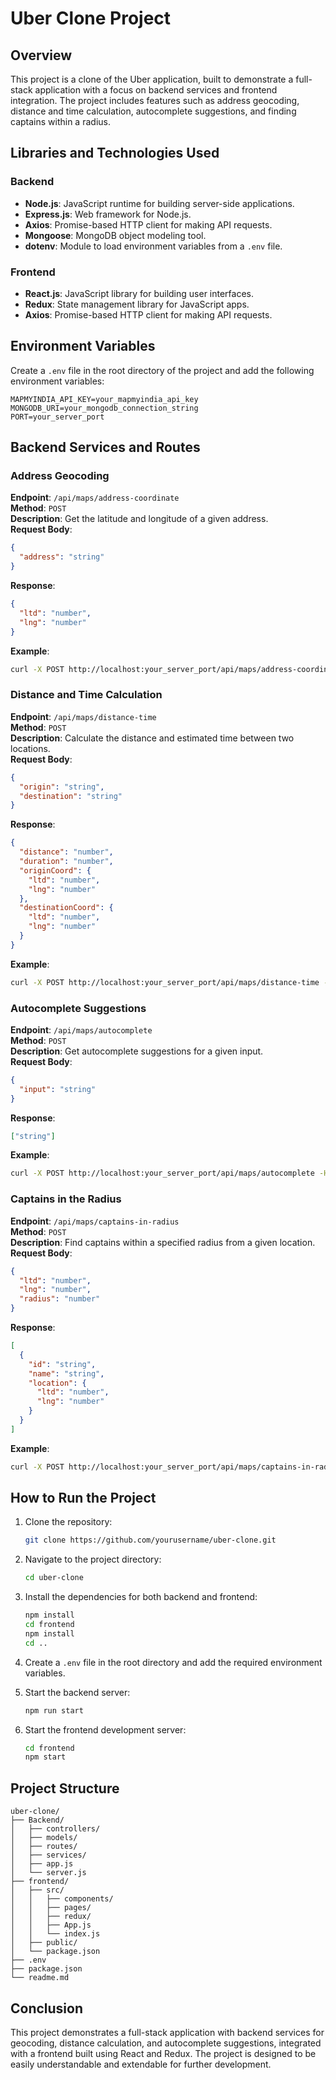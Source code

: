 # Uber Clone Project

## Overview

This project is a clone of the Uber application, built to demonstrate a full-stack application with a focus on backend services and frontend integration. The project includes features such as address geocoding, distance and time calculation, autocomplete suggestions, and finding captains within a radius.

## Libraries and Technologies Used

### Backend

- **Node.js**: JavaScript runtime for building server-side applications.
- **Express.js**: Web framework for Node.js.
- **Axios**: Promise-based HTTP client for making API requests.
- **Mongoose**: MongoDB object modeling tool.
- **dotenv**: Module to load environment variables from a `.env` file.

### Frontend

- **React.js**: JavaScript library for building user interfaces.
- **Redux**: State management library for JavaScript apps.
- **Axios**: Promise-based HTTP client for making API requests.

## Environment Variables

Create a `.env` file in the root directory of the project and add the following environment variables:

```
MAPMYINDIA_API_KEY=your_mapmyindia_api_key
MONGODB_URI=your_mongodb_connection_string
PORT=your_server_port
```

## Backend Services and Routes

### Address Geocoding

**Endpoint**: `/api/maps/address-coordinate`  
**Method**: `POST`  
**Description**: Get the latitude and longitude of a given address.  
**Request Body**:

```json
{
  "address": "string"
}
```

**Response**:

```json
{
  "ltd": "number",
  "lng": "number"
}
```

**Example**:

```sh
curl -X POST http://localhost:your_server_port/api/maps/address-coordinate -H "Content-Type: application/json" -d '{"address": "1600 Amphitheatre Parkway, Mountain View, CA"}'
```

### Distance and Time Calculation

**Endpoint**: `/api/maps/distance-time`  
**Method**: `POST`  
**Description**: Calculate the distance and estimated time between two locations.  
**Request Body**:

```json
{
  "origin": "string",
  "destination": "string"
}
```

**Response**:

```json
{
  "distance": "number",
  "duration": "number",
  "originCoord": {
    "ltd": "number",
    "lng": "number"
  },
  "destinationCoord": {
    "ltd": "number",
    "lng": "number"
  }
}
```

**Example**:

```sh
curl -X POST http://localhost:your_server_port/api/maps/distance-time -H "Content-Type: application/json" -d '{"origin": "New York, NY", "destination": "Los Angeles, CA"}'
```

### Autocomplete Suggestions

**Endpoint**: `/api/maps/autocomplete`  
**Method**: `POST`  
**Description**: Get autocomplete suggestions for a given input.  
**Request Body**:

```json
{
  "input": "string"
}
```

**Response**:

```json
["string"]
```

**Example**:

```sh
curl -X POST http://localhost:your_server_port/api/maps/autocomplete -H "Content-Type: application/json" -d '{"input": "Bhandup"}'
```

### Captains in the Radius

**Endpoint**: `/api/maps/captains-in-radius`  
**Method**: `POST`  
**Description**: Find captains within a specified radius from a given location.  
**Request Body**:

```json
{
  "ltd": "number",
  "lng": "number",
  "radius": "number"
}
```

**Response**:

```json
[
  {
    "id": "string",
    "name": "string",
    "location": {
      "ltd": "number",
      "lng": "number"
    }
  }
]
```

**Example**:

```sh
curl -X POST http://localhost:your_server_port/api/maps/captains-in-radius -H "Content-Type: application/json" -d '{"ltd": 19.2183, "lng": 72.9781, "radius": 5}'
```

## How to Run the Project

1. Clone the repository:

   ```sh
   git clone https://github.com/yourusername/uber-clone.git
   ```

2. Navigate to the project directory:

   ```sh
   cd uber-clone
   ```

3. Install the dependencies for both backend and frontend:

   ```sh
   npm install
   cd frontend
   npm install
   cd ..
   ```

4. Create a `.env` file in the root directory and add the required environment variables.

5. Start the backend server:

   ```sh
   npm run start
   ```

6. Start the frontend development server:
   ```sh
   cd frontend
   npm start
   ```

## Project Structure

```
uber-clone/
├── Backend/
│   ├── controllers/
│   ├── models/
│   ├── routes/
│   ├── services/
│   ├── app.js
│   └── server.js
├── frontend/
│   ├── src/
│   │   ├── components/
│   │   ├── pages/
│   │   ├── redux/
│   │   ├── App.js
│   │   └── index.js
│   ├── public/
│   └── package.json
├── .env
├── package.json
└── readme.md
```

## Conclusion

This project demonstrates a full-stack application with backend services for geocoding, distance calculation, and autocomplete suggestions, integrated with a frontend built using React and Redux. The project is designed to be easily understandable and extendable for further development.

